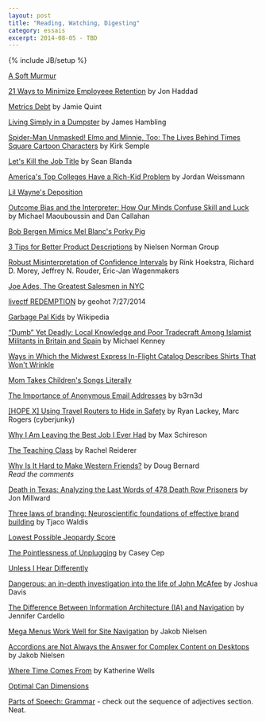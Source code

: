 ```yaml
---
layout: post
title: "Reading, Watching, Digesting"
category: essais
excerpt: 2014-08-05 - TBD
---
```

{% include JB/setup %}

[A Soft Murmur](http://asoftmurmur.com/index.html)  

[21 Ways to Minimize Employeee Retention](http://rustyrazorblade.com/2014/09/21-ways-to-minimize-employee-retention/) by  Jon Haddad  

[Metrics Debt](http://jamiequint.com/metrics-debt/) by Jamie Quint  

[Living Simply in a Dumpster](http://www.theatlantic.com/features/archive/2014/09/the-simple-life-in-a-dumpster/379947/) by James Hambling  

[Spider-Man Unmasked! Elmo and Minnie, Too: The Lives Behind Times Square Cartoon Characters](http://www.nytimes.com/2014/08/03/nyregion/the-lives-behind-times-square-cartoon-characters.html) by Kirk Semple  

[Let's Kill the Job Title](http://99u.com/articles/31705/lets-kill-the-job-title) by Sean Blanda  

[America's Top Colleges Have a Rich-Kid Problem](http://www.theatlantic.com/business/archive/2013/05/americas-top-colleges-have-a-rich-kid-problem/276195/) by Jordan Weissmann  

[Lil Wayne's Deposition](http://abovethelaw.com/2012/09/lil-wayne-is-quite-possibly-the-best-deponent-of-all-time/)

[Outcome Bias and the Interpreter: How Our Minds Confuse Skill and Luck](http://analystreports.som.yale.edu/internal/F2013/MJ/Outcome%20Bias%20and%20the%20Interpreter.pdf) by Michael Maouboussin and Dan Callahan  

[Bob Bergen Mimics Mel Blanc's Porky Pig](https://www.youtube.com/watch?v=lXC_j5QB6v8)  

[3 Tips for Better Product Descriptions](http://www.nngroup.com/articles/product-descriptions/) by Nielsen Norman Group  

[Robust Misinterpretation of Confidence Intervals](http://www.ejwagenmakers.com/inpress/HoekstraEtAlPBR.pdf) by Rink Hoekstra, Richard D. Morey, Jeffrey N. Rouder, Eric-Jan Wagenmakers  

[Joe Ades, The Greatest Salesmen in NYC](https://www.youtube.com/watch?v=HCUct4NlxE0)  

[livectf REDEMPTION](https://www.youtube.com/watch?v=td1KEUhlSuk) by geohot 7/27/2014   

[Garbage Pal Kids](http://en.wikipedia.org/wiki/Garbage_Pail_Kids) by Wikipedia  

[“Dumb” Yet Deadly: Local Knowledge and Poor Tradecraft Among Islamist Militants in Britain and Spain](https://www.google.com/url?sa=t&rct=j&q=&esrc=s&source=web&cd=1&cad=rja&uact=8&ved=0CB8QFjAA&url=http%3A%2F%2Fwikileaks.org%2Fgifiles%2Fattach%2F134%2F134075_Dumb%2520yet%2520Deadl.pdf) by Michael Kenney  

[Ways in Which the Midwest Express In-Flight Catalog Describes Shirts That Won't Wrinkle](http://www.mcsweeneys.net/articles/ways-in-which-the-midwest-express-in-flight-catalog-describes-shirts-that-wont-wrinkle)  

[Mom Takes Children's Songs Literally](http://www.mcsweeneys.net/articles/mom-takes-childrens-songs-literally)

[The Importance of Anonymous Email Addresses](http://www.b3rn3d.com/blog/2014/05/16/email/) by b3rn3d  

[[HOPE X] Using Travel Routers to Hide in Safety](https://www.youtube.com/watch?v=sLzhrjuDQfY) by Ryan Lackey, Marc Rogers (cyberjunky)  

[Why I Am Leaving the Best Job I Ever Had](http://maxschireson.com/2014/08/05/1137/?blogsub=subscribed#blog_subscription-3) by Max Schireson  

[The Teaching Class](http://www.guernicamag.com/features/the-teaching-class/) by Rachel Reiderer  

[Why Is It Hard to Make Western Friends?](http://blogs.voanews.com/student-union/2014/02/24/why-is-it-hard-to-make-western-friends/) by Doug Bernard  
*Read the comments*

[Death in Texas: Analyzing the Last Words of 478 Death Row Prisoners](http://jonmillward.com/blog/psychological-subtleties/death-in-texas-analyzing-the-last-words-of-478-death-row-prisoners/) by Jon Millward  


[Three laws of branding: Neuroscientific foundations of effective brand building](http://www.palgrave-journals.com/bm/journal/v16/n3/full/2550139a.html) by Tjaco Waldis  

[Lowest Possible Jeopardy Score](http://www.datagenetics.com/blog/april32014/index.html)  

[The Pointlessness of Unplugging](http://www.newyorker.com/online/blogs/culture/2014/03/the-pointlessness-of-unplugging.html) by Casey Cep  

[Unless I Hear Differently](http://unlessiheardifferently.com/)  

[Dangerous: an in-depth investigation into the life of John McAfee](http://www.wired.co.uk/magazine/archive/2013/02/features/dangerous/viewall) by Joshua Davis  

[The Difference Between Information Architecture (IA) and Navigation](http://www.nngroup.com/articles/ia-vs-navigation) by Jennifer Cardello  

[Mega Menus Work Well for Site Navigation](http://www.nngroup.com/articles/mega-menus-work-well/) by Jakob Nielsen  

[Accordions are Not Always the Answer for Complex Content on Desktops](http://www.nngroup.com/articles/accordions-complex-content/) by Jakob Nielsen  

[Where Time Comes From](http://www.theatlantic.com/video/index/358609/where-time-comes-from/) by Katherine Wells  

[Optimal Can Dimensions](http://www.datagenetics.com/blog/august12014/index.html)  

[Parts of Speech: Grammar](http://www.enchantedlearning.com/grammar/partsofspeech/) - check out the sequence of adjectives section. Neat.  

<a href="https://plus.google.com/+VincentBarr0?rel=author"></a>